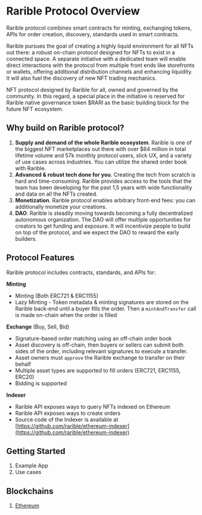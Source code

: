 # Rarible Protocol Overview

Rarible protocol combines smart contracts for minting, exchanging tokens, APIs for order creation, discovery, standards used in smart contracts.

Rarible pursues the goal of creating a highly liquid environment for all NFTs out there: a robust on-chain protocol designed for NFTs to exist in a connected space. A separate initiative with a dedicated team will enable direct interactions with the protocol from multiple front ends like storefronts or wallets, offering additional distribution channels and enhancing liquidity. It will also fuel the discovery of new NFT trading mechanics.

NFT protocol designed by Rarible for all, owned and governed by the community. In this regard, a special place in the initiative is reserved for Rarible native governance token $RARI as the basic building block for the future NFT ecosystem.

## Why build on Rarible protocol?

1. **Supply and demand of the whole Rarible ecosystem**. Rarible is one of the biggest NFT marketplaces out there with over $64 million in total lifetime volume and 57k monthly protocol users, slick UX, and a variety of use cases across industries. You can utilize the shared order book with Rarible.
2. **Advanced & robust tech done for you**. Creating the tech from scratch is hard and time-consuming. Rarible provides access to the tools that the team has been developing for the past 1,5 years with wide functionality and data on all the NFTs created.
3. **Monetization**. Rarible protocol enables arbitrary front-end fees: you can additionally monetize your creations.
4. **DAO**. Rarible is steadily moving towards becoming a fully decentralized autonomous organization. The DAO will offer multiple opportunities for creators to get funding and exposure. It will incentivize people to build on top of the protocol, and we expect the DAO to reward the early builders.

## Protocol Features

Rarible protocol includes contracts, standards, and APIs for:

**Minting**

* Minting \(Both ERC721 & ERC1155\)
* Lazy Minting - Token metadata & minting signatures are stored on the Rarible back-end until a buyer fills the order. Then a `mintAndTransfer` call is made on-chain when the order is filled

**Exchange** \(Buy, Sell, Bid\)

* Signature-based order matching using an off-chain order book
* Asset discovery is off-chain, then buyers or sellers can submit both sides of the order, including relevant signatures to execute a transfer.
* Asset owners must `approve` the Rarible exchange to transfer on their behalf
* Multiple asset types are supported to fill orders \(ERC721, ERC1155, ERC20\)
* Bidding is supported

**Indexer**

* Rarible API exposes ways to query NFTs indexed on Ethereum
* Rarible API exposes ways to create orders
* Source code of the Indexer is available at [https://github.com/rarible/ethereum-indexer](https://github.com/rarible/ethereum-indexer)

## Getting Started

1. Example App
2. Use cases

## Blockchains

1. [Ethereum](ethereum/ethereum-overview.md)
